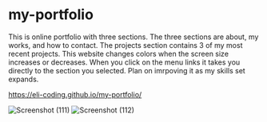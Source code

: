 # my-portfolio

This is online portfolio with three sections. The three sections are about, my works, and how to contact.
The projects section contains 3 of my most recent projects. This website changes colors when the screen size increases or decreases. 
When you click on the menu links it takes you directly to the section you selected. Plan on imrpoving it as my skills set expands. 

 https://eli-coding.github.io/my-portfolio/


![Screenshot (111)](https://user-images.githubusercontent.com/80432031/151683869-869f3946-5d6b-4c23-9f05-5719c36c80de.png)
![Screenshot (112)](https://user-images.githubusercontent.com/80432031/151683864-4d653d6a-44d4-444a-aae3-e0803692c32c.png)
